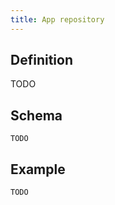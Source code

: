 ```yaml
---
title: App repository
---
```


## Definition

TODO

## Schema

```
TODO
```

## Example

```
TODO
```